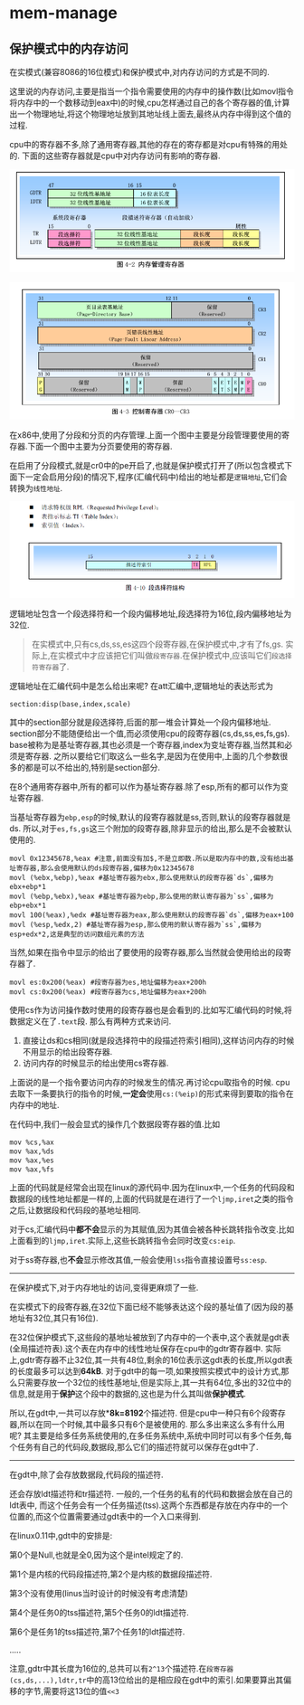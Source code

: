 # mem-manage

## 保护模式中的内存访问
在实模式(兼容8086的16位模式)和保护模式中,对内存访问的方式是不同的.

这里说的内存访问,主要是指当一个指令需要使用的内存中的操作数(比如movl指令将内存中的一个数移动到eax中)的时候,cpu怎样通过自己的各个寄存器的值,计算出一个物理地址,将这个物理地址放到其地址线上面去,最终从内存中得到这个值的过程.

cpu中的寄存器不多,除了通用寄存器,其他的存在的寄存都是对cpu有特殊的用处的.
下面的这些寄存器就是cpu中对内存访问有影响的寄存器.

![](gdtr-idtr-ldtr-tr.png)

![](cr0-cr3.png)


在x86中,使用了分段和分页的内存管理.上面一个图中主要是分段管理要使用的寄存器.下面一个图中主要为分页要使用的寄存器.

在启用了分段模式,就是cr0中的pe开启了,也就是保护模式打开了(所以包含模式下面下一定会启用分段)的情况下,程序(汇编代码中)给出的地址都是`逻辑地址`,它们会转换为`线性地址`.

![](段选择符.png)

逻辑地址包含一个段选择符和一个段内偏移地址,段选择符为16位,段内偏移地址为32位.

>在实模式中,只有cs,ds,ss,es这四个段寄存器,在保护模式中,才有了fs,gs. 实际上,在实模式中才应该把它们叫做`段寄存器`.在保护模式中,应该叫它们`段选择符寄存器`了.

逻辑地址在汇编代码中是怎么给出来呢?
在att汇编中,逻辑地址的表达形式为

    section:disp(base,index,scale)
其中的section部分就是段选择符,后面的那一堆会计算处一个段内偏移地址. section部分不能随便给出一个值,而必须使用cpu的段寄存器(cs,ds,ss,es,fs,gs).
base被称为是基址寄存器,其也必须是一个寄存器,index为变址寄存器,当然其和必须是寄存器.
之所以要给它们取这么一些名字,是因为在使用中,上面的几个参数很多的都是可以不给出的,特别是section部分.

在8个通用寄存器中,所有的都可以作为基址寄存器.除了esp,所有的都可以作为变址寄存器.

当基址寄存器为`ebp,esp`的时候,默认的段寄存器就是ss,否则,默认的段寄存器就是ds. 所以,对于`es,fs,gs`这三个附加的段寄存器,除非显示的给出,那么是不会被默认使用的.

    movl 0x12345678,%eax #注意,前面没有加$,不是立即数.所以是取内存中的数,没有给出基址寄存器,那么会使用默认的ds段寄存器,偏移为0x12345678
    movl (%ebx,%ebp),%eax #基址寄存器为ebx,那么使用默认的段寄存器`ds`,偏移为ebx+ebp*1
    movl (%ebp,%ebx),%eax #基址寄存器为ebp,那么使用的默认寄存器为`ss`,偏移为ebp+ebx*1
    movl 100(%eax),%edx #基址寄存器为eax,那么使用默认的段寄存器`ds`,偏移为eax+100
    movl (%esp,%edx,2) #基址寄存器为esp,那么使用的默认寄存器为`ss`,偏移为esp+edx*2,这是典型的访问数组元素的方法

当然,如果在指令中显示的给出了要使用的段寄存器,那么当然就会使用给出的段寄存器了.

    movl es:0x200(%eax) #段寄存器为es,地址偏移为eax+200h
    movl cs:0x200(%eax) #段寄存器为cs,地址偏移为eax+200h

使用cs作为访问操作数时使用的段寄存器也是会看到的.比如写汇编代码的时候,将数据定义在了`.text`段.
那么有两种方式来访问.
1. 直接让ds和cs相同(就是段选择符中的段描述符索引相同),这样访问内存的时候不用显示的给出段寄存器.
2. 访问内存的时候显示的给出使用cs寄存器.

上面说的是一个指令要访问内存的时候发生的情况.再讨论cpu取指令的时候.
cpu去取下一条要执行的指令的时候,**一定会**使用`cs:(%eip)`的形式来得到要取的指令在内存中的地址.

在代码中,我们一般会显式的操作几个数据段寄存器的值.比如

    mov %cs,%ax
    mov %ax,%ds
    mov %ax,%es
    mov %ax,%fs
上面的代码就是经常会出现在linux的源代码中.因为在linux中,一个任务的代码段和数据段的线性地址都是一样的,上面的代码就是在进行了一个`ljmp,iret`之类的指令之后,让数据段和代码段的基地址相同.

对于cs,汇编代码中**都不会**显示的为其赋值,因为其值会被各种长跳转指令改变.比如上面看到的`ljmp,iret`.实际上,这些长跳转指令会同时改变`cs:eip`.

对于ss寄存器,也**不会**显示修改其值,一般会使用`lss`指令直接设置号`ss:esp`.

----

在保护模式下,对于内存地址的访问,变得更麻烦了一些.

在实模式下的段寄存器,在32位下面已经不能够表达这个段的基址值了(因为段的基地址有32位,其只有16位).

在32位保护模式下,这些段的基地址被放到了内存中的一个表中,这个表就是gdt表(全局描述符表).这个表在内存中的线性地址保存在cpu中的gdtr寄存器中.
实际上,gdtr寄存器不止32位,其一共有48位,剩余的16位表示这gdt表的长度,所以gdt表的长度最多可以达到**64kB**.
对于gdt中的每一项,如果按照实模式中的设计方式,那么只需要存放一个32位的线性基地址,但是实际上,其一共有64位,多出的32位中的信息,就是用于**保护**这个段中的数据的,这也是为什么其叫做**保护模式**.

所以,在gdt中,一共可以存放***8k=8192**个描述符. 但是cpu中一种只有6个段寄存器,所以在同一个时候,其中最多只有6个是被使用的. 那么多出来这么多有什么用呢? 其主要是给多任务系统使用的,在多任务系统中,系统中同时可以有多个任务,每个任务有自己的代码段,数据段,那么它们的描述符就可以保存在gdt中了.

----

在gdt中,除了会存放数据段,代码段的描述符.

还会存放ldt描述符和tr描述符. 一般的,一个任务的私有的代码和数据会放在自己的ldt表中, 而这个任务会有一个任务描述(tss).这两个东西都是存放在内存中的一个位置的,而这个位置需要通过gdt表中的一个入口来得到.

在linux0.11中,gdt中的安排是:

第0个是Null,也就是全0,因为这个是intel规定了的.

第1个是内核的代码段描述符,第2个是内核的数据段描述符.

第3个没有使用(linus当时设计的时候没有考虑清楚)

第4个是任务0的tss描述符,第5个任务0的ldt描述符.

第6个是任务1的tss描述符,第7个任务1的ldt描述符.

.....

注意,gdtr中其长度为16位的,总共可以有`2^13`个描述符.在`段寄存器(cs,ds,...),ldtr,tr`中的高13位给出的是相应段在gdt中的索引.如果要算出其偏移的字节,需要将这13位的值`<<3`


